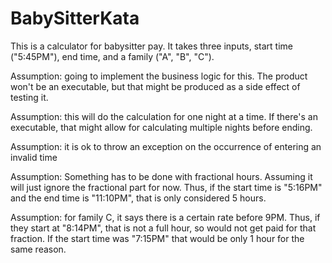 # BabySitterKata

This is a calculator for babysitter pay. It takes three inputs, start time ("5:45PM"), end time, and a family ("A", "B", "C").

Assumption: going to implement the business logic for this. The product won't be an executable, but that might be produced as a side effect of testing it.

Assumption: this will do the calculation for one night at a time. If there's an executable, that might allow for calculating multiple nights before ending.

Assumption: it is ok to throw an exception on the occurrence of entering an invalid time

Assumption: Something has to be done with fractional hours. Assuming it will just ignore the fractional part for now. Thus, if the start time is "5:16PM" and the end time is "11:10PM", that is only considered 5 hours.

Assumption: for family C, it says there is a certain rate before 9PM. Thus, if they start at "8:14PM", that is not a full hour, so would not get paid for that fraction. If the start time was "7:15PM" that would be only 1 hour for the same reason. 


